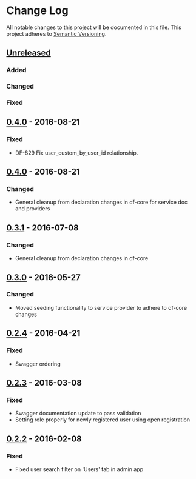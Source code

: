 # Change Log
All notable changes to this project will be documented in this file.
This project adheres to [Semantic Versioning](http://semver.org/).

## [Unreleased]
### Added

### Changed

### Fixed

## [0.4.0] - 2016-08-21
### Fixed
- DF-829 Fix user_custom_by_user_id relationship.

## [0.4.0] - 2016-08-21
### Changed
- General cleanup from declaration changes in df-core for service doc and providers

## [0.3.1] - 2016-07-08
### Changed
- General cleanup from declaration changes in df-core

## [0.3.0] - 2016-05-27
### Changed
- Moved seeding functionality to service provider to adhere to df-core changes

## [0.2.4] - 2016-04-21
### Fixed
- Swagger ordering

## [0.2.3] - 2016-03-08
### Fixed
- Swagger documentation update to pass validation
- Setting role properly for newly registered user using open registration

## [0.2.2] - 2016-02-08
### Fixed
- Fixed user search filter on 'Users' tab in admin app

[Unreleased]: https://github.com/dreamfactorysoftware/df-user/compare/0.4.1...HEAD
[0.4.1]: https://github.com/dreamfactorysoftware/df-user/compare/0.4.0...0.4.1
[0.4.0]: https://github.com/dreamfactorysoftware/df-user/compare/0.3.1...0.4.0
[0.3.1]: https://github.com/dreamfactorysoftware/df-user/compare/0.3.0...0.3.1
[0.3.0]: https://github.com/dreamfactorysoftware/df-user/compare/0.2.4...0.3.0
[0.2.4]: https://github.com/dreamfactorysoftware/df-user/compare/0.2.3...0.2.4
[0.2.3]: https://github.com/dreamfactorysoftware/df-user/compare/0.2.2...0.2.3
[0.2.2]: https://github.com/dreamfactorysoftware/df-user/compare/0.2.1...0.2.2
[0.2.1]: https://github.com/dreamfactorysoftware/df-user/compare/0.2.0...0.2.1
[0.2.0]: https://github.com/dreamfactorysoftware/df-user/compare/0.1.2...0.2.0
